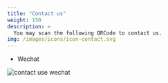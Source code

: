 ```yaml
---
title: "Contact us"
weight: 150
description: >
  You may scan the following QRCode to contact us.
img: /images/icons/icon-contact.svg
---
```


* Wechat

![contact use wechat](/images/contact_me_qr_20210701.png)
